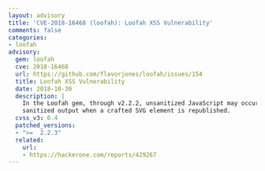 ```yaml
---
layout: advisory
title: 'CVE-2018-16468 (loofah): Loofah XSS Vulnerability'
comments: false
categories:
- loofah
advisory:
  gem: loofah
  cve: 2018-16468
  url: https://github.com/flavorjones/loofah/issues/154
  title: Loofah XSS Vulnerability
  date: 2018-10-30
  description: |
    In the Loofah gem, through v2.2.2, unsanitized JavaScript may occur in
    sanitized output when a crafted SVG element is republished.
  cvss_v3: 6.4
  patched_versions:
  - ">=  2.2.3"
  related:
    url:
    - https://hackerone.com/reports/429267
---
```

